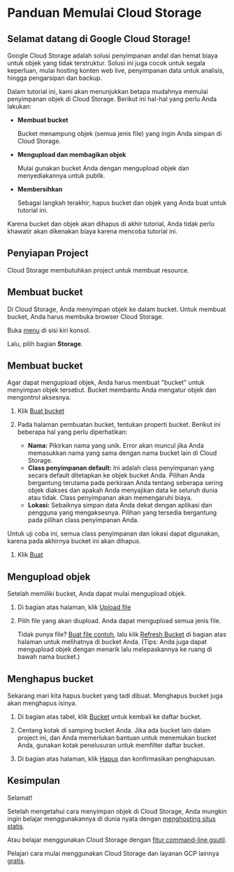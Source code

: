 # Panduan Memulai Cloud Storage

## Selamat datang di Google Cloud Storage!

<walkthrough-tutorial-url url="https://cloud.google.com/storage/docs/quickstart-console"></walkthrough-tutorial-url>

Google Cloud Storage adalah solusi penyimpanan andal dan hemat biaya untuk objek yang tidak terstruktur. Solusi ini juga cocok untuk segala keperluan, mulai hosting konten web live, penyimpanan data untuk analisis, hingga pengarsipan dan backup.

Dalam tutorial ini, kami akan menunjukkan betapa mudahnya memulai penyimpanan objek di Cloud Storage. Berikut ini hal-hal yang perlu Anda lakukan:

  *  **Membuat bucket**

     Bucket menampung objek (semua jenis file) yang ingin Anda simpan di Cloud Storage.

  *  **Mengupload dan membagikan objek**

     Mulai gunakan bucket Anda dengan mengupload objek dan menyediakannya untuk publik.

  *  **Membersihkan**

     Sebagai langkah terakhir, hapus bucket dan objek yang Anda buat untuk tutorial ini.

Karena bucket dan objek akan dihapus di akhir tutorial, Anda tidak perlu khawatir akan dikenakan biaya karena mencoba tutorial ini.

## Penyiapan Project

Cloud Storage membutuhkan project untuk membuat resource.

<walkthrough-project-billing-setup></walkthrough-project-billing-setup>

## Membuat bucket

Di Cloud Storage, Anda menyimpan objek ke dalam bucket. Untuk membuat bucket, Anda harus membuka browser Cloud Storage.

Buka [menu][spotlight-menu] di sisi kiri konsol.

Lalu, pilih bagian **Storage**.

<walkthrough-menu-navigation sectionid="STORAGE_SECTION"></walkthrough-menu-navigation>

## Membuat bucket

Agar dapat mengupload objek, Anda harus membuat "bucket" untuk menyimpan objek tersebut. Bucket membantu Anda mengatur objek dan mengontrol aksesnya.

  1. Klik [Buat bucket](walkthrough://spotlight-pointer?cssSelector=#p6ntest-cloudstorage-create-first-bucket-button,)

  1. Pada halaman pembuatan bucket, tentukan properti bucket. Berikut ini beberapa hal yang perlu diperhatikan:

     *  **Nama:** Pikirkan nama yang unik. Error akan muncul jika Anda memasukkan nama yang sama dengan nama bucket lain di Cloud Storage.
     *  **Class penyimpanan default:** Ini adalah class penyimpanan yang secara default ditetapkan ke objek bucket Anda. Pilihan Anda bergantung terutama pada perkiraan Anda tentang seberapa sering objek diakses dan apakah Anda menyajikan data ke seluruh dunia atau tidak. Class penyimpanan akan memengaruhi biaya.
     *  **Lokasi:** Sebaiknya simpan data Anda dekat dengan aplikasi dan pengguna yang mengaksesnya. Pilihan yang tersedia bergantung pada pilihan class penyimpanan Anda.

Untuk uji coba ini, semua class penyimpanan dan lokasi dapat digunakan, karena pada akhirnya bucket ini akan dihapus.

  1. Klik [Buat][spotlight-create-button]

## Mengupload objek

Setelah memiliki bucket, Anda dapat mulai mengupload objek.

  1. Di bagian atas halaman, klik [Upload file][spotlight-upload-file]

  1. Pilih file yang akan diupload. Anda dapat mengupload semua jenis file.

     Tidak punya file? [Buat file contoh][create-sample-file], lalu klik [Refresh Bucket][spotlight-refresh-bucket] di bagian atas halaman untuk melihatnya di bucket Anda. (Tips: Anda juga dapat mengupload objek dengan menarik lalu melepaskannya ke ruang di bawah nama bucket.)

## Menghapus bucket

Sekarang mari kita hapus bucket yang tadi dibuat. Menghapus bucket juga akan menghapus isinya.

  1. Di bagian atas tabel, klik [Bucket][spotlight-buckets-link] untuk kembali ke daftar bucket.

  1. Centang kotak di samping bucket Anda. Jika ada bucket lain dalam project ini, dan Anda memerlukan bantuan untuk menemukan bucket Anda, gunakan kotak penelusuran untuk memfilter daftar bucket.

  1. Di bagian atas halaman, klik [Hapus][spotlight-delete-buckets] dan konfirmasikan penghapusan.

## Kesimpulan

<walkthrough-conclusion-trophy></walkthrough-conclusion-trophy>

Selamat!

Setelah mengetahui cara menyimpan objek di Cloud Storage, Anda mungkin ingin belajar menggunakannya di dunia nyata dengan [menghosting situs statis](https://cloud.google.com/storage/docs/hosting-static-website).

Atau belajar menggunakan Cloud Storage dengan [fitur command-line gsutil](https://cloud.google.com/storage/docs/quickstart-gsutil).

Pelajari cara mulai menggunakan Cloud Storage dan layanan GCP lainnya [gratis](https://cloud.google.com/free).

[create-sample-file]: walkthrough://create-sample-storage-file
[spotlight-buckets-link]: walkthrough://spotlight-pointer?cssSelector=.p6n-cloudstorage-path-link
[spotlight-create-bucket]: walkthrough://spotlight-pointer?cssSelector=#p6ntest-cloudstorage-create-first-bucket-button,#p6n-cloudstorage-create-bucket
[spotlight-create-button]: walkthrough://spotlight-pointer?cssSelector=#p6ntest-gcs-create-bucket-button
[spotlight-delete-buckets]: walkthrough://spotlight-pointer?spotlightId=gcs-action-bar-delete-bucket
[spotlight-menu]: walkthrough://spotlight-pointer?spotlightId=console-nav-menu
[spotlight-public-link]: walkthrough://spotlight-pointer?cssSelector=.p6n-cloudstorage-browser-public-label
[spotlight-refresh-bucket]: walkthrough://spotlight-pointer?spotlightId=gcs-action-bar-refresh-objects
[spotlight-share-public]: walkthrough://spotlight-pointer?cssSelector=.p6n-cloudstorage-browser-public-checkbox
[spotlight-upload-file]: walkthrough://spotlight-pointer?spotlightId=gcs-action-bar-upload-file
